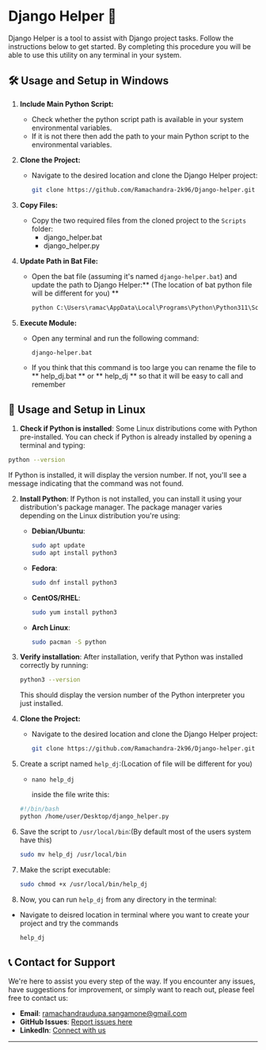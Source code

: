 # Django Helper  🚀

Django Helper is a tool to assist with Django project tasks. Follow the instructions below to get started.
By completing this procedure you will be able to use this utility on any terminal in your system. 

## 🛠️ Usage and Setup in Windows

1. **Include Main Python Script:**
   - Check whether the python script path is available in your system environmental variables.
   - If it is not there then add the path to your main Python script to the environmental variables.

2. **Clone the Project:**
   - Navigate to the desired location and clone the Django Helper project:
     ```bash
     git clone https://github.com/Ramachandra-2k96/Django-helper.git
     ```

3. **Copy Files:**
   - Copy the two required files from the cloned project to the `Scripts` folder:
     - django_helper.bat
     - django_helper.py

4. **Update Path in Bat File:**
   - Open the bat file (assuming it's named `django-helper.bat`) and update the path to Django Helper:** (The location of bat python file will be different for you) **
     ```bat
     python C:\Users\ramac\AppData\Local\Programs\Python\Python311\Scripts\django_helper.py
     ```

5. **Execute Module:**
   - Open any terminal and run the following command:
     ```bash
     django-helper.bat
     ```
   - If you think that this command is too large you can rename the file to ** help_dj.bat ** or ** help_dj ** so that it will be easy to call and remember

## 🐧 Usage and Setup in Linux
1. **Check if Python is installed**: Some Linux distributions come with Python pre-installed. You can check if Python is already installed by opening a terminal and typing:

```bash
python --version
```

If Python is installed, it will display the version number. If not, you'll see a message indicating that the command was not found.

2. **Install Python**: If Python is not installed, you can install it using your distribution's package manager. The package manager varies depending on the Linux distribution you're using:

   - **Debian/Ubuntu**:
     ```bash
     sudo apt update
     sudo apt install python3
     ```

   - **Fedora**:
     ```bash
     sudo dnf install python3
     ```

   - **CentOS/RHEL**:
     ```bash
     sudo yum install python3
     ```

   - **Arch Linux**:
     ```bash
     sudo pacman -S python
     ```

3. **Verify installation**: After installation, verify that Python was installed correctly by running:
   ```bash
   python3 --version
   ```

   This should display the version number of the Python interpreter you just installed.
4. **Clone the Project:**
   - Navigate to the desired location and clone the Django Helper project:
     ```bash
     git clone https://github.com/Ramachandra-2k96/Django-helper.git
     ```
5. Create a script named `help_dj`:(Location of file will be different for you)
   - ```
     nano help_dj
     ```
     inside the file write this:
   ```bash 
   #!/bin/bash
   python /home/user/Desktop/django_helper.py
   ```
7. Save the script to `/usr/local/bin`:(By default most of the users system have this)
   ```bash
   sudo mv help_dj /usr/local/bin
   ```
8. Make the script executable:
   ```bash
   sudo chmod +x /usr/local/bin/help_dj
   ```
9. Now, you can run `help_dj` from any directory in the terminal:
 - Navigate to deisred location in terminal where you want to create your project and try the commands 
   ```bash
   help_dj
   ```
## 📞 Contact for Support

We're here to assist you every step of the way. If you encounter any issues, have suggestions for improvement, or simply want to reach out, please feel free to contact us:

- **Email**: [ramachandraudupa.sangamone@gmail.com](mailto:ramachandraudupa.sangamone@gmail.com)
- **GitHub Issues**: [Report issues here](https://github.com/Ramachandra-2k96/Django-helper/issues)
- **LinkedIn**: [Connect with us](https://in.linkedin.com/in/ramachandra-udupa)

---
